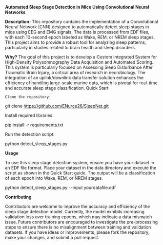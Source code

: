 **Automated Sleep Stage Detection in Mice Using Convolutional Neural Networks**

**Description:**
This repository contains the implementation of a Convolutional Neural Network (CNN) designed to automatically detect sleep stages in mice using EEG and EMG signals. The data is processed from EDF files, with each 10-second epoch labeled as Wake, REM, or NREM sleep stages. This project aims to provide a robust tool for analyzing sleep patterns, particularly in studies related to brain health and sleep disorders.

**Why?**
The goal of this project is to develop a Custom Integrated System for High-Density Polysomnography Data Acquisition and Automated Scoring. This system is particularly focused on Assessing Sleep Disturbance After Traumatic Brain Injury, a critical area of research in neurobiology. The integration of an uplink/downlink data transfer solution enhances the efficiency of handling large-scale murine data, which is pivotal for real-time and accurate sleep stage classification.
Quick Start

    Clone the repository:

git clone https://github.com/ENurce26/SleepNet.git

  Install required libraries:

pip install -r requirements.txt

  Run the detection script:

python detect_sleep_stages.py

**Usage**

To use this sleep stage detection system, ensure you have your dataset in an EDF file format. Place your dataset in the data directory and execute the script as shown in the Quick Start guide. The output will be a classification of each epoch into Wake, REM, or NREM stages.

python detect_sleep_stages.py --input yourdatafile.edf

**Contributing**

Contributors are welcome to improve the accuracy and efficiency of the sleep stage detection model. Currently, the model exhibits increasing validation loss over training epochs, which may indicate a data mismatch issue. Future contributors are encouraged to investigate the pre-processing steps to ensure there is no misalignment between training and validation datasets. If you have ideas or improvements, please fork the repository, make your changes, and submit a pull request.
